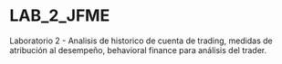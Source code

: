 # LAB_2_JFME
Laboratorio 2 - Analisis de historico de cuenta de trading, medidas de atribución al desempeño, behavioral finance para análisis del trader.
